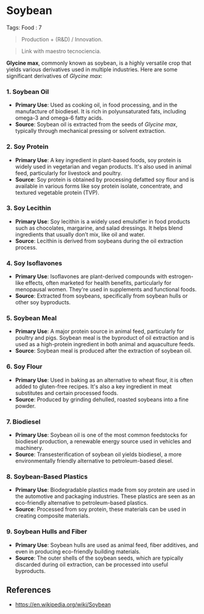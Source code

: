 # Soybean

Tags: Food
: 7

> Production + (R&D) / Innovation.
> 

> Link with maestro tecnociencia.
> 

**Glycine max**, commonly known as soybean, is a highly versatile crop that yields various derivatives used in multiple industries.  Here are some significant derivatives of *Glycine max*:

### 1. **Soybean Oil**

- **Primary Use**: Used as cooking oil, in food processing, and in the manufacture of biodiesel. It is rich in polyunsaturated fats, including omega-3 and omega-6 fatty acids.
- **Source**: Soybean oil is extracted from the seeds of *Glycine max*, typically through mechanical pressing or solvent extraction.

### 2. **Soy Protein**

- **Primary Use**: A key ingredient in plant-based foods, soy protein is widely used in vegetarian and vegan products. It's also used in animal feed, particularly for livestock and poultry.
- **Source**: Soy protein is obtained by processing defatted soy flour and is available in various forms like soy protein isolate, concentrate, and textured vegetable protein (TVP).

### 3. **Soy Lecithin**

- **Primary Use**: Soy lecithin is a widely used emulsifier in food products such as chocolates, margarine, and salad dressings. It helps blend ingredients that usually don’t mix, like oil and water.
- **Source**: Lecithin is derived from soybeans during the oil extraction process.

### 4. **Soy Isoflavones**

- **Primary Use**: Isoflavones are plant-derived compounds with estrogen-like effects, often marketed for health benefits, particularly for menopausal women. They're used in supplements and functional foods.
- **Source**: Extracted from soybeans, specifically from soybean hulls or other soy byproducts.

### 5. **Soybean Meal**

- **Primary Use**: A major protein source in animal feed, particularly for poultry and pigs. Soybean meal is the byproduct of oil extraction and is used as a high-protein ingredient in both animal and aquaculture feeds.
- **Source**: Soybean meal is produced after the extraction of soybean oil.

### 6. **Soy Flour**

- **Primary Use**: Used in baking as an alternative to wheat flour, it is often added to gluten-free recipes. It's also a key ingredient in meat substitutes and certain processed foods.
- **Source**: Produced by grinding dehulled, roasted soybeans into a fine powder.

### 7. **Biodiesel**

- **Primary Use**: Soybean oil is one of the most common feedstocks for biodiesel production, a renewable energy source used in vehicles and machinery.
- **Source**: Transesterification of soybean oil yields biodiesel, a more environmentally friendly alternative to petroleum-based diesel.

### 8. **Soybean-Based Plastics**

- **Primary Use**: Biodegradable plastics made from soy protein are used in the automotive and packaging industries. These plastics are seen as an eco-friendly alternative to petroleum-based plastics.
- **Source**: Processed from soy protein, these materials can be used in creating composite materials.

### 9. **Soybean Hulls and Fiber**

- **Primary Use**: Soybean hulls are used as animal feed, fiber additives, and even in producing eco-friendly building materials.
- **Source**: The outer shells of the soybean seeds, which are typically discarded during oil extraction, can be processed into useful byproducts.

## References

- https://en.wikipedia.org/wiki/Soybean